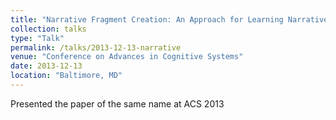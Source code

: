 ```yaml
---
title: "Narrative Fragment Creation: An Approach for Learning Narrative"
collection: talks
type: "Talk"
permalink: /talks/2013-12-13-narrative
venue: "Conference on Advances in Cognitive Systems"
date: 2013-12-13
location: "Baltimore, MD"
---
```


Presented the paper of the same name at ACS 2013
